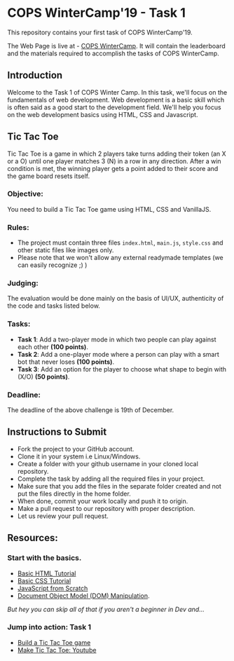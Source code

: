 # COPS WinterCamp'19 - Task 1
This repository contains your first task of COPS WinterCamp'19.

The Web Page is live at - [COPS WinterCamp](http://wintercamp.copsiitbhu.co.in/). It will contain the leaderboard and the materials required to accomplish the tasks of COPS WinterCamp.

## Introduction
Welcome to the Task 1 of COPS Winter Camp. In this task, we'll focus on the fundamentals of web development. Web development is a basic skill which is often said as a good start to the development field. We'll help you focus on the web development basics using HTML, CSS and Javascript.

## Tic Tac Toe
Tic Tac Toe is a game in which 2 players take turns adding their token (an X or a O) until one player matches 3 (N) in a row in any direction. After a win condition is met, the winning player gets a point added to their score and the game board resets itself.

### Objective:
You need to build a Tic Tac Toe game using HTML, CSS and VanillaJS.

### Rules:
* The project must contain three files `index.html`, `main.js`, `style.css` and other static files like images only.
* Please note that we won't allow any external readymade templates (we can easily recognize ;) )

### Judging:
The evaluation would be done mainly on the basis of UI/UX, authenticity of the code and tasks listed below.

### Tasks:
* **Task 1**: Add a two-player mode in which two people can play against each other **(100 points)**.
* **Task 2**: Add a one-player mode where a person can play with a smart bot that never loses **(100 points)**.
* **Task 3**: Add an option for the player to choose what shape to begin with (X/O) **(50 points)**.

### Deadline:
The deadline of the above challenge is 19th of December.

## Instructions to Submit
-   Fork the project to your GitHub account.
-   Clone it in your system i.e Linux/Windows.
-   Create a folder with your github username in your cloned local repository.
-   Complete the task by adding all the required files in your project.
-   Make sure that you add the files in the separate folder created and not put the files directly in the home folder.
-   When done, commit your work locally and push it to origin.
-   Make a pull request to our repository with proper description.
-   Let us review your pull request.

## Resources:  
### Start with the basics. 
* [Basic HTML Tutorial](https://www.freecodecamp.org/news/best-html-html5-tutorial/)  
* [Basic CSS Tutorial](https://www.freecodecamp.org/news/best-css-and-css3-tutorial/)  
* [JavaScript from Scratch](https://www.udacity.com/course/intro-to-javascript--ud803)  
* [Document Object Model (DOM) Manipulation](https://youtu.be/0ik6X4DJKCc). 
  
*But hey you can skip all of that if you aren't a beginner in Dev and...*  
  
### Jump into action: Task 1
* [Build a Tic Tac Toe game](https://www.freecodecamp.org/learn/coding-interview-prep/take-home-projects/build-a-tic-tac-toe-game)
* [Make Tic Tac Toe: Youtube](https://www.youtube.com/watch?v=XwPVlXb5thI)
